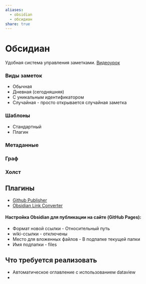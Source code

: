 ```yaml
---
aliases:
  - obsidian
  - обсидиан
share: true
---
```


# Обсидиан
Удобная система управления заметками.
[Видеоурок](https://www.youtube.com/live/3yAolXKgZi8?si=e9vWGwiulzKpWtgV&t=6)
### Виды заметок
- Обычная
- Дневная (сегодняшняя)
- С уникальным идентификатором
- Случайная - просто открывается случайная заметка
### Шаблоны
- Стандартный
- Плагин
### Метаданные
### Граф
### Холст

## Плагины
- [Github Publisher](GithubPublisher.md)
- [Obsidian Link Converter](ObsidianLinkConverter.md)

#### Настройка Obsidian для публикации на сайте (GitHub Pages):
- Формат новой ссылки - Относительный путь 
- wiki-ссылки - отключены 
- Место для вложенных файлов - В подпапке текущей папки 
- Имя подпапки - files 
## Что требуется реализовать
* Автоматическое оглавление с использованием dataview
* 